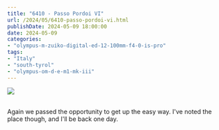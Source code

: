 ```yaml
---
title: "6410 - Passo Pordoi VI"
url: /2024/05/6410-passo-pordoi-vi.html
publishDate: 2024-05-09 18:00:00
date: 2024-05-09
categories:
- "olympus-m-zuiko-digital-ed-12-100mm-f4-0-is-pro"
tags:
- "Italy"
- "south-tyrol"
- "olympus-om-d-e-m1-mk-iii"
---
```

<div class="container">
<div class="center"><a target="_blank" href="https://d25zfm9zpd7gm5.cloudfront.net/1200x1200/2020/20200904_131824_lr.jpg"><img class="webfeedsFeaturedVisual" src="https://d25zfm9zpd7gm5.cloudfront.net/0600x0600/2020/20200904_131824_lr.jpg" /></a></div>
</div>
<br />

Again we passed the opportunity to get up the easy way. I've
noted the place though, and I'll be back one day.
